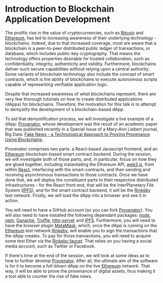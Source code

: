 # Introduction to Blockchain Application Development

The prolific rise in the value of cryptocurrencies, such as [Bitcoin](https://bitcoin.org/en/) and [Ethereum](https://www.ethereum.org/), has led to increasing awareness of their underlying technology - blockchains. Indeed, due to that increased coverage, most are aware that a blockchain is a peer-to-peer distributed public ledger of transactions, or database, which includes public-key cryptography. That means the technology offers properties desirable for trusted collaboration, such as confidentiality, integrity, authenticity and validity. Furthermore, blockchains deliver such secure capabilities without relying upon a central authority. Some variants of blockchain technology also include the concept of smart contracts, which is the ability of blockchains to execute autonomous scripts capable of representing verifiable application logic.

Despite that increased awareness of _what_ blockchains represent, there are very few thorough tutorials on _how_ to create distributed applications (dApps) for blockchains. Therefore, the motivation for this talk is to attempt to demystify the development of a blockchain-based dApp.

To aid that demystification process, we will investigate a live example of a dApp: [Provenator](https://github.com/glowkeeper/Provenator), whose development was the result of an academic paper that was published recently in a Special Issue of a Mary-Ann Liebert journal, Big Data: [Fake News - a Technological Approach to Proving Provenance Using Blockchains](https://doi.org/10.1089/big.2017.0071).

Provenator comprises two parts: a React-based Javascript frontend, and an [Ethereum](https://www.ethereum.org/) blockchain-based smart contract backend. During the session, we will investigate both of those parts, and, in particular, focus on how they are glued together, including instantiating the Ethereum API, [web3.js](https://github.com/ethereum/web3.js/), from within [React](https://reactjs.org/), interfacing with the smart-contracts, and then sending and receiving asynchronous transactions to those contracts. Once we have done that, we will deploy the constituent parts to their respective distributed infrastructures -  for the React front end, that will be the InterPlanetary File System ([IPFS](https://github.com/ipfs/ipfs)), and for the smart contract backend, it will be the [Rinkeby](https://www.rinkeby.io/) test network. Finally, we will load the dApp into a browser and see it in action.

You will need to have a GitHub account (so you can fork [Provenator](https://github.com/glowkeeper/Provenator)). You will also need to have installed the following dependant packages: [node](https://nodejs.org/en/), [npm](https://www.npmjs.com/), [Ganache](https://github.com/trufflesuite/ganache), [Truffle](https://github.com/trufflesuite/truffle), [http-server](https://www.npmjs.com/package/http-server) and [IPFS](https://github.com/ipfs/ipfs). Furthermore, you will need to have the browser plugin [MetaMask](https://metamask.io/), which, once the dApp is running on the [Ethereum](https://www.ethereum.org/) test network [Rinkeby](https://www.rinkeby.io/), will enable you to sign the transactions that the dApp creates. To pay for those transactions, you will need to acquire some test Ether via the [Rinkeby faucet](https://www.rinkeby.io/#faucet). That relies on you having a social media account, such as Twitter or Facebook.

If there's time at the end of the session, we will look at some ideas as to how to further develop [Provenator](https://github.com/glowkeeper/Provenator). After all, the ultimate aim of the software is for it to become a full-blown dApp on the live [Ethereum](https://www.ethereum.org/) network. That way, it will be able to prove the provenance of digital assets, thus making it a tool able to counter the rise of fake news.
